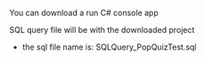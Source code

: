 You can download a run C# console app

SQL query file will be with the downloaded project
 - the sql file name is: SQLQuery_PopQuizTest.sql
